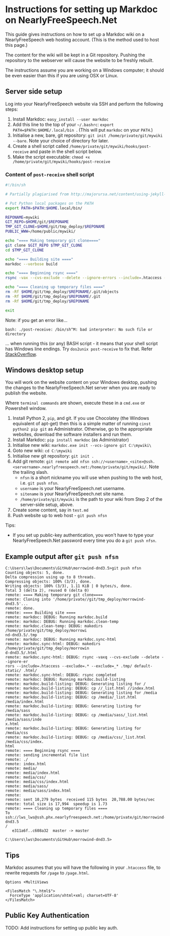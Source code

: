# Instructions for setting up Markdoc on NearlyFreeSpeech.Net

This guide gives instructions on how to set up a Markdoc wiki on a NearlyFreeSpeech web hosting account. (This is the method used to host this page.)

The content for the wiki will be kept in a Git repository. Pushing the repository to the webserver will cause the website to be freshly rebuilt.

The instructions assume you are working on a Windows computer; it should be even easier than this if you are using OSX or Linux.

## Server side setup

Log into your NearlyFreeSpeech website via SSH and perform the following steps:

1. Install Markdoc: `easy_install --user markdoc`
2. Add this line to the top of your `~/.bashrc`: `export PATH=$PATH:$HOME/.local/bin
`. (This will put `markdoc` on your `PATH`.)
3. Initialise a new, bare, git repository: `git init /home/private/git/mywiki --bare`. Note your choice of directory for later.
4. Create a shell script called `/home/private/git/mywiki/hooks/post-receive` and paste in the shell script below.
5. Make the script executable: `chmod +x /home/private/git/mywiki/hooks/post-receive`


### Content of `post-receive` shell script


```bash
#!/bin/sh

# Partially plagiarised from http://majorursa.net/content/using-jekyll-nearlyfreespeechnet

# Put Python local packages on the PATH
export PATH=$PATH:$HOME.local/bin/

REPONAME=mywiki
GIT_REPO=$HOME/git/$REPONAME
TMP_GIT_CLONE=$HOME/git/tmp_deploy/$REPONAME
PUBLIC_WWW=/home/public/mywiki/

echo "==== Making temporary git clone===="
git clone $GIT_REPO $TMP_GIT_CLONE
cd $TMP_GIT_CLONE

echo "==== Building site ===="
markdoc --verbose build

echo "==== Beginning rsync ===="
rsync -vax --cvs-exclude --delete --ignore-errors --include=.htaccess --exclude=.* .html/ $PUBLIC_WWW/

echo "==== Cleaning up temporary files ===="
rm -Rf $HOME/git/tmp_deploy/$REPONAME/.git/objects
rm -Rf $HOME/git/tmp_deploy/$REPONAME/.git
rm -Rf $HOME/git/tmp_deploy/$REPONAME

exit

```



Note: if you get an error like...

`bash: ./post-receive: /bin/sh^M: bad interpreter: No such file or directory`

... when running this (or any) BASH script - it means that your shell script has Windows line endings. Try `dos2unix post-receive` to fix that. Refer [StackOverflow](http://stackoverflow.com/questions/2920416/configure-bin-shm-bad-interpreter).


## Windows desktop setup

You will work on the website content on your Windows desktop, pushing the changes to the NearlyFreeSpeech.Net server when you are ready to publish the website.

Where `terminal commands` are shown, execute these in a `cmd.exe` or Powershell window.

1. Install Python 2, `pip`, and git. If you use Chocolatey (the Windows equivalent of apt-get) then this is a simple matter of running `cinst python2 pip git` as Administrator. Otherwise, go to the appropriate websites, download the software installers and run them.
3. Install Markdoc: `pip install markdoc` (as Administrator)
4. Initialise new wiki: `markdoc.exe init --vcs-ignore git C:\mywiki\`
5. Goto new wiki: `cd C:\mywiki`
6. Initialise new git repository: `git init .`
7. Add git remote: `git remote add nfsn ssh://<username>_<site>@ssh.<servername>.nearlyfreespeech.net:/home/private/git/mywiki/`. Note the trailing slash.
	* `nfsn` is a short nickname you will use when pushing to the web host, i.e. `git push nfsn`.
	* `username` is your NearlyFreeSpeech.net username.
	* `sitename` is your NearlyFreeSpeech.net site name.
	* `/home/private/git/mywiki` is the path to your wiki from Step 2 of the server-side setup, above.
8. Create some content, say in `test.md`
9. Push website up to web host - `git push nfsn`

Tips:

* If you set up public-key authentication, you won't have to type your NearlyFreeSpeech.Net password every time you do a `git push nfsn`.

## Example  output after `git push nfsn`

```
C:\Users\lws\Documents\GitHub\morrowind-dnd3.5>git push nfsn
Counting objects: 5, done.
Delta compression using up to 8 threads.
Compressing objects: 100% (3/3), done.
Writing objects: 100% (3/3), 1.11 KiB | 0 bytes/s, done.
Total 3 (delta 2), reused 0 (delta 0)
remote: ==== Making temporary git clone====
remote: Cloning into '/home/private//git/tmp_deploy/morrowind-dnd3.5'...
remote: done.
remote: ==== Building site ====
remote: markdoc: DEBUG: Running markdoc.build
remote: markdoc: DEBUG: Running markdoc.clean-temp
remote: markdoc.clean-temp: DEBUG: makedirs /home/private/git/tmp_deploy/morrowi
nd-dnd3.5/.tmp
remote: markdoc: DEBUG: Running markdoc.sync-html
remote: markdoc.sync-html: DEBUG: makedirs /home/private/git/tmp_deploy/morrowin
d-dnd3.5/.html
remote: markdoc.sync-html: DEBUG: rsync -vaxq --cvs-exclude --delete --ignore-er
rors --include=.htaccess --exclude=.* --exclude=_* .tmp/ default-static/ .html/
remote: markdoc.sync-html: DEBUG: rsync completed
remote: markdoc: DEBUG: Running markdoc.build-listing
remote: markdoc.build-listing: DEBUG: Generating listing for /
remote: markdoc.build-listing: DEBUG: cp //_list.html //index.html
remote: markdoc.build-listing: DEBUG: Generating listing for /media
remote: markdoc.build-listing: DEBUG: cp /media/_list.html /media/index.html
remote: markdoc.build-listing: DEBUG: Generating listing for /media/sass
remote: markdoc.build-listing: DEBUG: cp /media/sass/_list.html /media/sass/inde
x.html
remote: markdoc.build-listing: DEBUG: Generating listing for /media/css
remote: markdoc.build-listing: DEBUG: cp /media/css/_list.html /media/css/index.
html
remote: ==== Beginning rsync ====
remote: sending incremental file list
remote: ./
remote: index.html
remote: media/
remote: media/index.html
remote: media/css/
remote: media/css/index.html
remote: media/sass/
remote: media/sass/index.html
remote:
remote: sent 10,279 bytes  received 115 bytes  20,788.00 bytes/sec
remote: total size is 17,994  speedup is 1.73
remote: ==== Cleaning up temporary files ====
To ssh://lws_lws@ssh.phx.nearlyfreespeech.net:/home/private/git/morrowind-dnd3.5
/
   e311a6f..c608a32  master -> master

C:\Users\lws\Documents\GitHub\morrowind-dnd3.5>
```

## Tips

Markdoc assumes that you will have the following in your `.htaccess` file, to rewrite requests for `/page` to `/page.html`.

```
Options +MultiViews

<FilesMatch "\.html$">
  ForceType 'application/xhtml+xml; charset=UTF-8'
</FilesMatch>
```

## Public Key Authentication

TODO: Add instructions for setting up public key auth.